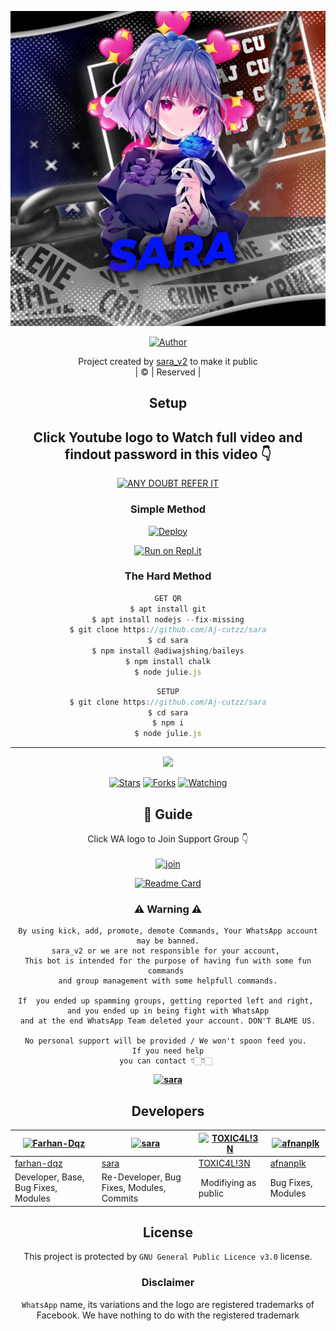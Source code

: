 <div align="center">

 </a>
</p>
<div align="center">
  <p align="center">
<img src=photo/amalser.png>
</p>
  <p align="center">
<a href="https://github.com/cyberchekuthan"><img title="Author" src="https://img.shields.io/badge/Author-Ajayan-cyberchekuthan/sara_v2?color=blue&style=for-the-badge&logo=whatsapp"></a>
</p>
</div>
<p align="center">
Project created by <a href="https://github.com/cyberchekuthan">sara_v2</a> to make it public
    <br>
       | © |
        Reserved |
    <br> 
</p>

## Setup
<div align="center"> 


## Click Youtube logo to Watch full video and findout password in this video 👇

 [![ANY DOUBT REFER IT](https://www.linkpicture.com/q/YouTube-Logo-700x394.png)](https://youtu.be/5MKycJxmA4c)


  ### Simple Method
  
[![Deploy](https://www.herokucdn.com/deploy/button.svg)](https://heroku.com/deploy?template=https://github.com/Aj-cutzz/sara.git)



  
[![Run on Repl.it](https://repl.it/badge/github/quiec/whatsAlfa)](https://replit.com/@Amalser/Amalser)
  
### The Hard Method
```js
GET QR
$ apt install git
$ apt install nodejs --fix-missing
$ git clone https://github.com/Aj-cutzz/sara
$ cd sara
$ npm install @adiwajshing/baileys
$ npm install chalk
$ node julie.js
```
      
```js
SETUP
$ git clone https://github.com/Aj-cutzz/sara
$ cd sara
$ npm i
$ node julie.js
```

----

  <p align="center">
  <a href="httsp://github.com/Aj-cutzz/sara">
    
<a href="https://github.com/Aj-cutzz/followers">
<img src="https://img.shields.io/github/repo-size/cyberchekuthan/sara_v2?color=green&label=Repo%20total%20size&style=plastic">
<p align="center">
<a href="https://github.com/Aj-cutzz/followers"
<img title="Followers" src="https://img.shields.io/github/followers/Aj-cutzz?color=blue&style=flat-square"></a>
<a href="https://github.com/Aj-cutzz/sara/stargazers/"><img title="Stars" src="https://img.shields.io/github/stars/Aj-cutzz/sara?color=blue&style=flat-square"></a>
<a href="https://github.com/Aj-cutzz/sara/network/members"><img title="Forks" src="https://img.shields.io/github/forks/Aj-cutzz/sara?color=blue&style=flat-square"></a>
<a href="https://github.com/Aj-cutzz/sara/watchers"><img title="Watching" src="https://img.shields.io/github/watchers/Aj-cutzz/sara?label=Watchers&color=blue&style=flat-square"></a>
</p>

## 📢 Guide
Click WA logo to Join Support Group 👇
    <br>
<br>
  [![join](https://github.com/Alien-alfa/PublicBot/blob/main/wlogo.svg.png)](https://chat.whatsapp.com/CbRlEux876XFsWQfIlOKty)
  <div align="center">
       
  [![Readme Card](https://github-readme-stats.vercel.app/api/pin/?username=Aj-cutzz&repo=sara&theme=nightowl)](https://github.com/Aj-cutzz/sara)
  </div>
    
### ⚠ Warning ⚠

```
By using kick, add, promote, demote Commands, Your WhatsApp account may be banned.
sara_v2 or we are not responsible for your account, 
This bot is intended for the purpose of having fun with some fun commands 
and group management with some helpfull commands.

If  you ended up spamming groups, getting reported left and right, 
and you ended up in being fight with WhatsApp
and at the end WhatsApp Team deleted your account. DON'T BLAME US.

No personal support will be provided / We won't spoon feed you. 
If you need help
you can contact 👇🏻👇🏻 
```
**[![sara](https://www.linkpicture.com/q/WHTSPP-LOGO.png)](http://wa.me/919895828468?text=Can%20you%20help%20bro)**

## Developers
  <div align="center">
    
  [![Farhan-Dqz](https://github.com/farhan-dqz.png?size=100)](https://github.com/farhan-dqz) | [![sara](https://github.com/Aj-cutzz.png?size=100)](https://github.com/Aj-cutzz) |  [![TOXIC4L!3N](https://github.com/Alien-alfa.png?size=100)](https://github.com/AI-VIKI) | [![afnanplk](https://github.com/afnanplk.png?size=100)](https://github.com/afnanplk) 
----|----|----|----
[farhan-dqz](https://github.com/farhan-dqz) | [sara](https://github.com/Aj-cutzz) | [TOXIC4L!3N](https://github.com/AI-VIKI) | [afnanplk](https://github.com/afnanplk) 
Developer, Base, Bug Fixes, Modules| Re-Developer, Bug Fixes, Modules, Commits |  Modifiying  as   public | Bug Fixes, Modules 
  </div>
    


## License
This project is protected by `GNU General Public Licence v3.0` license.

### Disclaimer
`WhatsApp` name, its variations and the logo are registered trademarks of Facebook. We have nothing to do with the registered trademark
